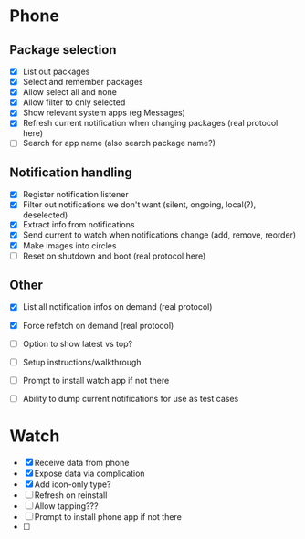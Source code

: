 # Phone

## Package selection
- [x] List out packages
- [x] Select and remember packages
- [x] Allow select all and none
- [x] Allow filter to only selected
- [x] Show relevant system apps (eg Messages)
- [x] Refresh current notification when changing packages (real protocol here)
- [ ] Search for app name (also search package name?)

## Notification handling
- [x] Register notification listener
- [x] Filter out notifications we don't want (silent, ongoing, local(?), deselected)
- [x] Extract info from notifications
- [x] Send current to watch when notifications change (add, remove, reorder)
- [X] Make images into circles
- [ ] Reset on shutdown and boot (real protocol here)

## Other
- [x] List all notification infos on demand (real protocol)
- [x] Force refetch on demand (real protocol)
- [ ] Option to show latest vs top?
- [ ] Setup instructions/walkthrough
- [ ] Prompt to install watch app if not there
- [ ] Ability to dump current notifications for use as test cases


# Watch

- [x] Receive data from phone
- [x] Expose data via complication
- [x] Add icon-only type?
- [ ] Refresh on reinstall
- [ ] Allow tapping???
- [ ] Prompt to install phone app if not there
- [ ] 
